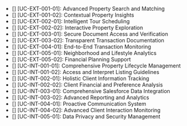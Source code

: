 - [] [UC-EXT-001-01]: Advanced Property Search and Matching
- [] [UC-EXT-001-02]: Contextual Property Insights
- [] [UC-EXT-002-01]: Intelligent Tour Scheduling
- [] [UC-EXT-002-02]: Interactive Property Exploration
- [] [UC-EXT-003-01]: Secure Document Access and Verification
- [] [UC-EXT-003-02]: Transparent Transaction Documentation
- [] [UC-EXT-004-01]: End-to-End Transaction Monitoring
- [] [UC-EXT-005-01]: Neighborhood and Lifestyle Analytics
- [] [UC-EXT-005-02]: Financial Planning Support
- [] [UC-INT-001-01]: Comprehensive Property Lifecycle Management
- [] [UC-INT-001-02]: Access and Interpret Listing Guidelines
- [] [UC-INT-002-01]: Holistic Client Information Tracking
- [] [UC-INT-002-02]: Client Financial and Preference Analysis
- [] [UC-INT-003-01]: Comprehensive Salesforce Data Integration
- [] [UC-INT-003-02]: Advanced Reporting and Analytics
- [] [UC-INT-004-01]: Proactive Communication System
- [] [UC-INT-004-02]: Advanced Client Interaction Monitoring
- [] [UC-INT-005-01]: Data Privacy and Security Management
